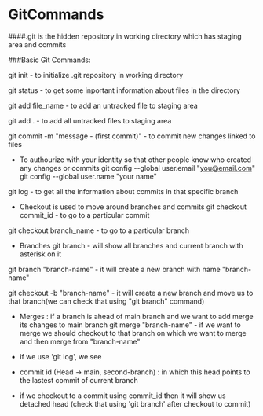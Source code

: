 # GitCommands

####.git is the hidden repository in working directory which has staging area and commits

###Basic Git Commands:

git init - to initialize .git repository in working directory

git status - to get some inportant information about files in the directory

git add file_name - to add an untracked file to staging area

git add . - to add all untracked files to staging area

git commit -m "message - (first commit)" - to commit new changes linked to files

- To authourize with your identity so that other people know who created any changes or commits
git config --global user.email "you@email.com"
git config --global user.name "your name"

git log - to get all the information about commits in that specific branch


- Checkout is used to move around branches and commits
git checkout commit_id - to go to a particular commit

git checkout branch_name - to go to a particular branch

- Branches
git branch - will show all branches and current branch with asterisk on it

git branch "branch-name" - it will create a new branch with name "branch-name"

git checkout -b "branch-name" - it will create a new branch and move us to that branch(we can check that using "git branch" command)

- Merges : if a branch is ahead of main branch and we want to add merge its changes to main branch
git merge "branch-name" - if we want to merge we should checkout to that branch on which we want to merge and then merge from "branch-name"

- if we use 'git log', we see
- commit id (Head -> main, second-branch) : in which this head points to the lastest commit of current branch
- if we checkout to a commit using commit_id then it will show us detached head (check that using 'git branch' after checkout to commit)
